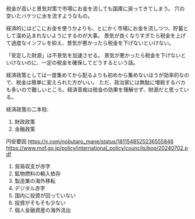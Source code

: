 税金が高いと景気対策で市場にお金を流しても国庫に戻ってきてしまう。
穴の空いたバケツに水を流すようなもの。

経済的にはどこにお金を使うかよりも、とにかく市場にお金を流しつつ、貯蓄として溜め込まれないようにするのが大事。
景気が良くなりすぎたら税金を上げて過度なインフレを抑え、景気が悪かったら税金を下げないといけない。

「安定した財源」は不景気を加速させる。
景気が悪かったら税金を下げないといけないのに、一定の税金を確保してどうするという話。

経済政策としては一度集めてから配るよりも初めから集めないほうが効率的なので、税金は簡単に変えられた方がいい。
ただ、政治家には無駄に増税するバカも多いので難しいところ。経済音痴は税金の効果を理解せず、財源だと思っている。

経済政策の二本柱:

1. 財政政策
2. 金融政策

円安要因
https://x.com/nobutaro_mane/status/1811548525236555846
https://www.mof.go.jp/policy/international_policy/councils/bop/20240702.pdf

1. 貿易収支が赤字
2. 鉱物燃料の輸入依存
3. 製造業の海外移転
4. デジタル赤字
5. 国内に投資が回っていない
6. 投資がそもそも少ない
7. 個人金融資産の海外流出
